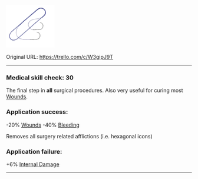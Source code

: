 ![sutures (1).png\|200](./Sutures%20-%20Attachments/6718845db30472d958dd7bbd.png)

Original URL: https://trello.com/c/W3gipJ9T

---

### Medical skill check: 30

The final step in **all** surgical procedures. Also very useful for curing most [Wounds](../Any%20bodypart/archived/Wounds.md).

### Application success:

\-20% [Wounds](../Any%20bodypart/archived/Wounds.md)
\-40% [Bleeding](../Any%20bodypart/Bleeding.md)

Removes all surgery related afflictions (i.e. hexagonal icons)

### Application failure:

\+6% [Internal Damage](../Any%20bodypart/archived/Internal%20Damage.md)

---

